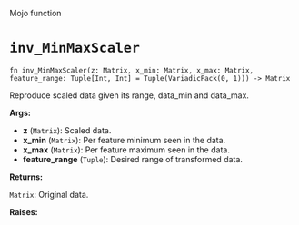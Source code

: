 Mojo function

# `inv_MinMaxScaler`

```mojo
fn inv_MinMaxScaler(z: Matrix, x_min: Matrix, x_max: Matrix, feature_range: Tuple[Int, Int] = Tuple(VariadicPack(0, 1))) -> Matrix
```

Reproduce scaled data given its range, data_min and data_max.

**Args:**

- **z** (`Matrix`): Scaled data.
- **x_min** (`Matrix`): Per feature minimum seen in the data.
- **x_max** (`Matrix`): Per feature maximum seen in the data.
- **feature_range** (`Tuple`): Desired range of transformed data.

**Returns:**

`Matrix`: Original data.

**Raises:**

